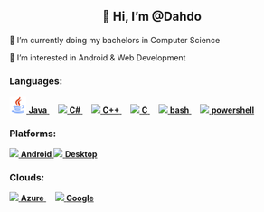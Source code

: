 
## <p align="center">👋 Hi, I’m @Dahdo</p>
<p>🌱 I’m currently doing my bachelors in Computer Science</p>
<p>👀 I’m interested in Android & Web Development</p>
  
### Languages:
<a href="#">                        <img src="res/java.png" height=30px>      **Java**     </a> &nbsp;&nbsp;&nbsp;
<a href="#">                        <img src="img/csharo.svg" height=30px>      **C#**     </a> &nbsp;&nbsp;&nbsp;
<a href="#">                        <img src="img/cpp.svg" height=30px>      **C++**     </a> &nbsp;&nbsp;&nbsp;
<a href="#">                        <img src="img/c.svg" height=30px>      **C**     </a> &nbsp;&nbsp;&nbsp;
<a href="https://www.gnu.org/software/bash/">             <img src="img/.svg" height=30px>        **bash**       </a> &nbsp;&nbsp;&nbsp;
<a href="https://learn.microsoft.com/en-us/powershell/">  <img src="img/powershell.svg" height=30px>  **powershell** </a>

### Platforms:
<a href="#">                        <img src="img/csharp.svg" height=30px>      **Android**     </a>
<a href="#">                        <img src="img/csharp.svg" height=30px>      **Desktop**     </a>

### Clouds:
<a href="https://azure.microsoft.com/en-us/"> <img src="img/azure.svg" height=30px> **Azure**   </a> &nbsp;&nbsp;&nbsp;
<a href="https://cloud.google.com/">          <img src="img/gcp.svg" height=30px>   **Google**  </a>
